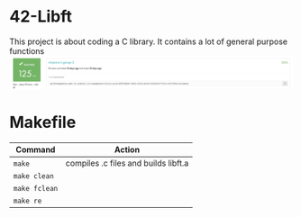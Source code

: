 # 42-Libft
This project is about coding a C library.
It contains a lot of general purpose functions
![Screenshot](result.png)
# Makefile
|Command | Action|
|--------|-------|
| `make` |compiles .c files and builds libft.a|
|`make clean`|       |
|`make fclean`|       |
|`make re`|       |

